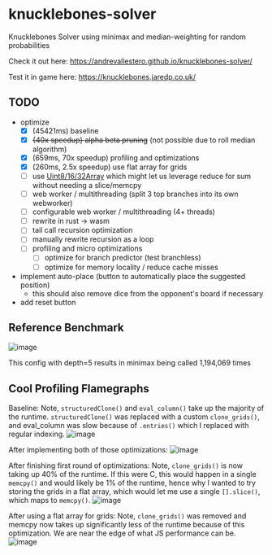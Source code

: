 # knucklebones-solver
Knucklebones Solver using minimax and median-weighting for random probabilities

Check it out here: https://andrevallestero.github.io/knucklebones-solver/

Test it in game here: https://knucklebones.jaredp.co.uk/

## TODO
- optimize
  - [x] (45421ms) baseline
  - [x] ~~{40x speedup} alpha beta pruning~~ (not possible due to roll median algorithm)
  - [x] (659ms, 70x speedup) profiling and optimizations 
  - [x] (260ms, 2.5x speedup) use flat array for grids
  - [ ] use [Uint8/16/32Array](https://developer.mozilla.org/en-US/docs/Web/JavaScript/Typed_arrays) which might let us leverage reduce for sum without needing a slice/memcpy
  - [ ] web worker / multithreading (split 3 top branches into its own webworker)
  - [ ] configurable web worker / multithreading (4+ threads)
  - [ ] rewrite in rust -> wasm
  - [ ] tail call recursion optimization
  - [ ] manually rewrite recursion as a loop
  - [ ] profiling and micro optimizations
    - [ ] optimize for branch predictor (test branchless)
    - [ ] optimize for memory locality / reduce cache misses
- implement auto-place (button to automatically place the suggested position)
  - this should also remove dice from the opponent's board if necessary
- add reset button

## Reference Benchmark

![image](https://user-images.githubusercontent.com/39736205/199863284-35712a55-cf26-4e6b-b2d6-967e1b02b5c3.png)

This config with depth=5 results in minimax being called 1,194,069 times

## Cool Profiling Flamegraphs

Baseline: Note, `structuredClone()` and `eval_column()` take up the majority of the runtime. `structuredClone()` was replaced with a custom `clone_grids()`, and eval_column was slow because of `.entries()` which I replaced with regular indexing.
![image](https://user-images.githubusercontent.com/39736205/199864435-0aa6fb2b-db7b-4377-9e4d-13558d8f2fd5.png)

After implementing both of those optimizations:
![image](https://user-images.githubusercontent.com/39736205/199863882-f3516b19-e088-4215-bb9e-696c9ba5fbe6.png)

After finishing first round of optimizations: Note, `clone_grids()` is now taking up 40% of the runtime. If this were C, this would happen in a single `memcpy()` and would likely be 1% of the runtime, hence why I wanted to try storing the grids in a flat array, which would let me use a single `[].slice()`, which maps to `memcpy()`.
![image](https://user-images.githubusercontent.com/39736205/199864034-99848ba2-fd9b-4cbd-bf78-eda8b02043b6.png)

After using a flat array for grids: Note, `clone_grids()` was removed and memcpy now takes up significantly less of the runtime because of this optimization. We are near the edge of what JS performance can be.
![image](https://user-images.githubusercontent.com/39736205/200007470-b7b1c4ad-e7e7-4e9b-9e43-a62fa22823ee.png)

